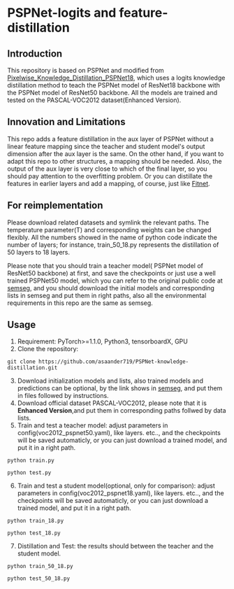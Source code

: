 # PSPNet-logits and feature-distillation

## Introduction
This repository is based on PSPNet and modified from [Pixelwise_Knowledge_Distillation_PSPNet18](https://github.com/ChexuanQiao/Pixelwise_Knowledge_Distillation_PSPNet18), which uses a logits knowledge distillation method to teach the PSPNet model of ResNet18 backbone with the PSPNet model of ResNet50 backbone. All the models are trained and tested on the PASCAL-VOC2012 dataset(Enhanced Version). 




## Innovation and Limitations
This repo adds a feature distillation in the aux layer of PSPNet without a linear feature mapping since the teacher and student model's output dimension after the aux layer is the same. On the other hand, if you want to adapt this repo to other structures, a mapping should be needed. Also, the output of the aux layer is very close to which of the final layer, so you should pay attention to the overfitting problem. Or you can distillate the features in earlier layers and add a mapping, of course, just like [Fitnet](https://arxiv.org/abs/1412.6550).

## For reimplementation
Please download related datasets and symlink the relevant paths. The temperature parameter(T) and corresponding weights can be changed flexibly. All the numbers showed in the name of python code indicate the number of layers; for instance, train_50_18.py represents the distillation of 50 layers to 18 layers.

Please note that you should train a teacher model( PSPNet model of ResNet50 backbone) at first, and save the checkpoints or just use a well trained PSPNet50 model, which you can refer to the original public code at [semseg](https://github.com/hszhao/semseg), and you should download the initial models and corresponding lists in semseg and put them in right paths, also all the environmental requirements in this repo are the same as semseg.
## Usage
1. Requirement: PyTorch>=1.1.0, Python3, tensorboardX, GPU
2. Clone the repository:
```
git clone https://github.com/asaander719/PSPNet-knowledge-distillation.git
```
3. Download initialization models and lists, also trained models and predictions can be optional, by the link shows in [semseg](https://github.com/hszhao/semseg), and put them in files followed by instructions.
4. Download official dataset PASCAL-VOC2012, please note that it is **Enhanced Version**,and put them in corresponding paths follwed by data lists.
5. Train and test a teacher model: adjust parameters in config(voc2012_pspnet50.yaml), like layers. etc.., and the checkpoints will be saved automaticly, or you can just download a trained model, and put it in a right path.  
```
python train.py
```
```
python test.py
```
6. Train and test a student model(optional, only for comparison): adjust parameters in config(voc2012_pspnet18.yaml), like layers. etc.., and the checkpoints will be saved automaticly, or you can just download a trained model, and put it in a right path.  
```
python train_18.py
```
```
python test_18.py
```
7. Distillation and Test: the results should between the teacher and the student model.
```
python train_50_18.py
```
```
python test_50_18.py
```
